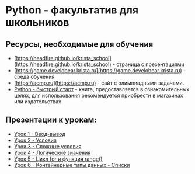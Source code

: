 # Python - факультатив для школьников

## Ресурсы, необходимые для обучения

- [https://headfire.github.io/krista_school](https://headfire.github.io/krista_school) - страница с презентациями
- [https://game.develobear.krista.ru](https://game.develobear.krista.ru) - среда обучения 
- [https://acmp.ru](https://acmp.ru) - сайт с олимпиадными задачами.
- [Python - быстрый старт](books/python_start.pdf) - книга, 
предоставляется в ознакомительных целях, для использования рекомендуется приобрести в магазинах или издательствах

## Презентации к урокам:

- [Урок 1 - Ввод-вывод](present/lesson001.html)
- [Урок 2 - Условия](present/lesson002.html)
- [Урок 3 - Сложные условия](present/lesson003.html)
- [Урок 4 - Логические значения](present/lesson004.html)
- [Урок 5 - Цикл for и функция range()](present/lesson005.html)
- [Урок 6 - Контейнерные типы данных - Списки](present/lesson006.html)

